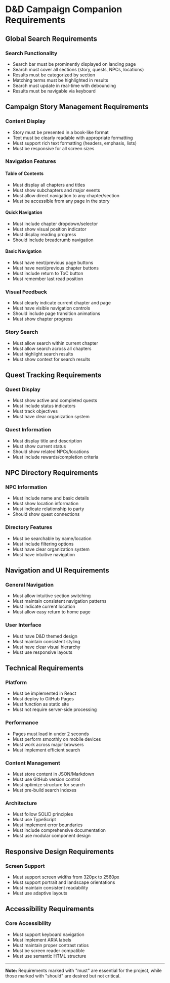# D&D Campaign Companion Requirements

## Global Search Requirements

### Search Functionality
* Search bar must be prominently displayed on landing page
* Search must cover all sections (story, quests, NPCs, locations)
* Results must be categorized by section
* Matching terms must be highlighted in results
* Search must update in real-time with debouncing
* Results must be navigable via keyboard

## Campaign Story Management Requirements

### Content Display
* Story must be presented in a book-like format
* Text must be clearly readable with appropriate formatting
* Must support rich text formatting (headers, emphasis, lists)
* Must be responsive for all screen sizes

### Navigation Features

#### Table of Contents
* Must display all chapters and titles
* Must show subchapters and major events
* Must allow direct navigation to any chapter/section
* Must be accessible from any page in the story

#### Quick Navigation
* Must include chapter dropdown/selector
* Must show visual position indicator
* Must display reading progress
* Should include breadcrumb navigation

#### Basic Navigation
* Must have next/previous page buttons
* Must have next/previous chapter buttons
* Must include return to ToC button
* Must remember last read position

### Visual Feedback
* Must clearly indicate current chapter and page
* Must have visible navigation controls
* Should include page transition animations
* Must show chapter progress

### Story Search
* Must allow search within current chapter
* Must allow search across all chapters
* Must highlight search results
* Must show context for search results

## Quest Tracking Requirements

### Quest Display
* Must show active and completed quests
* Must include status indicators
* Must track objectives
* Must have clear organization system

### Quest Information
* Must display title and description
* Must show current status
* Should show related NPCs/locations
* Must include rewards/completion criteria

## NPC Directory Requirements

### NPC Information
* Must include name and basic details
* Must show location information
* Must indicate relationship to party
* Should show quest connections

### Directory Features
* Must be searchable by name/location
* Must include filtering options
* Must have clear organization system
* Must have intuitive navigation

## Navigation and UI Requirements

### General Navigation
* Must allow intuitive section switching
* Must maintain consistent navigation patterns
* Must indicate current location
* Must allow easy return to home page

### User Interface
* Must have D&D themed design
* Must maintain consistent styling
* Must have clear visual hierarchy
* Must use responsive layouts

## Technical Requirements

### Platform
* Must be implemented in React
* Must deploy to GitHub Pages
* Must function as static site
* Must not require server-side processing

### Performance
* Pages must load in under 2 seconds
* Must perform smoothly on mobile devices
* Must work across major browsers
* Must implement efficient search

### Content Management
* Must store content in JSON/Markdown
* Must use GitHub version control
* Must optimize structure for search
* Must pre-build search indexes

### Architecture
* Must follow SOLID principles
* Must use TypeScript
* Must implement error boundaries
* Must include comprehensive documentation
* Must use modular component design

## Responsive Design Requirements

### Screen Support
* Must support screen widths from 320px to 2560px
* Must support portrait and landscape orientations
* Must maintain consistent readability
* Must use adaptive layouts

## Accessibility Requirements

### Core Accessibility
* Must support keyboard navigation
* Must implement ARIA labels
* Must maintain proper contrast ratios
* Must be screen reader compatible
* Must use semantic HTML structure

---

**Note:** Requirements marked with "must" are essential for the project, while those marked with "should" are desired but not critical.